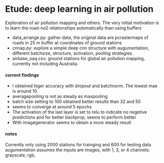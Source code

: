 # Etude: deep learning in air pollution

Exploration of air pollution mapping and others. The very initial motivation is to learn the road-no2 relationships automatically than using buffers

* data_arrange.py: gather data, the original data are pcrastermaps of roads in 25 m buffer at coordinates of ground stations
* cnnap.py: explore a  simple deep cnn structure with augumentation, different batchsize, structure, activation, pooling strategies.
* airbase_oaq.csv: ground stations for global air pollution mapping, currently not including Australia. 

#### current findings 


* I obtained higer accuracy with dropout and batchnorm. The lowest mae is around 10. 
* averagepooling is not as steady as maxpooling
* batch size setting to 100 obtained better results than 32 and 50
* seems to converge at around 5 epochs
* The activation of the last layer is set to relu to indicate no negetive predictions and for better backprop, seems to perform better
* With imagegenerator seems to obtain a more steady result

#### notes
Currently only using 2000 stations for trainging and 600 for testing
data augumentation assumes the inputs are images, with 1, 3, or 4 channels: grayscale, rgb, 
 
